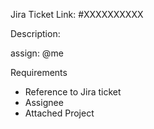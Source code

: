 <!-- ... copy item link --->

Jira Ticket Link: #XXXXXXXXXX

Description:

assign: @me

Requirements

- Reference to Jira ticket
- Assignee
- Attached Project
